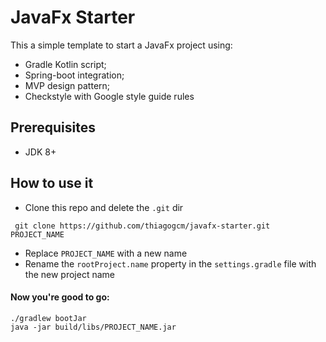 JavaFx Starter
=============
This a simple template to start a JavaFx project using: 
* Gradle Kotlin script;
* Spring-boot integration;
* MVP design pattern;
* Checkstyle with Google style guide rules

Prerequisites
------------
* JDK 8+

How to use it
-------------
* Clone this repo and delete the `.git` dir
```
 git clone https://github.com/thiagogcm/javafx-starter.git PROJECT_NAME
```
* Replace `PROJECT_NAME` with a new name
* Rename the `rootProject.name` property in the `settings.gradle` file with the new project name

#### Now you're good to go:
```
./gradlew bootJar
java -jar build/libs/PROJECT_NAME.jar
```
